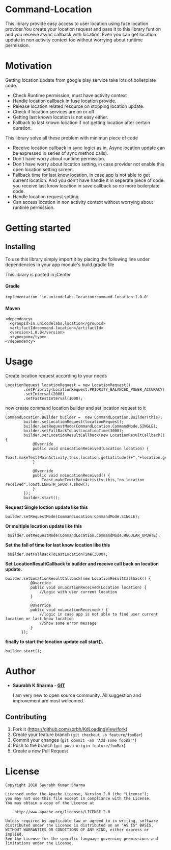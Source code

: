 # Command-Location
This library provide easy access to user location using fuse location provider.You create your location request and pass it to this library funtion and you receive async callback with location. Even you can get location update in non activity context too without worrying about runtime permission.
  
# Motivation

Getting location update from google play service take lots of boilerplate code.

  *  Check Runtime permission, must have activity context
  *  Handle location callback in fuse location provide.
  *  Release location related resource on stopping location update.
  *  Check if location services are on or off
  *  Getting last known location is not easy either.
  *  Fallback to last known location if not getting location after certain duration.

This library solve all these problem with minimun piece of code

  * Receive location callback in sync logic( as in, Async location update can be expressed in series of sync method calls).
  * Don't have worry about runtime permission.
  * Don't have worry about location setting, in case provider not enable this open location setting screen.
  * Fallback time for last know location, in case app is not able to get current location. And you don't have handle it in seperate piece of code. you receive last know location in save callback so no more boilerplate code.
  * Handle location request setting.
  * Can access location in non activity context without worrying about runtime permission.
  

# Getting started

## Installing 
To use this library simply import it by placing the following line under dependencies in your app module's build.gradle file

This library is posted in jCenter

#### Gradle
```
implementation 'in.unicodelabs.location:command-location:1.0.0'
```

#### Maven
```
<dependency>
  <groupId>in.unicodelabs.location</groupId>
  <artifactId>command-location</artifactId>
  <version>1.0.0</version>
  <type>pom</type>
</dependency>
```

# Usage

Create location request according to your needs

```
LocationRequest locationRequest = new LocationRequest()
        .setPriority(LocationRequest.PRIORITY_BALANCED_POWER_ACCURACY)
        .setInterval(2000)
        .setFastestInterval(1000);
```

now create command location builder and set location request to it

```
CommandLocation.Builder builder =  new CommandLocation.Builder(this);
        builder.setLocationRequest(locationRequest);
        builder.setRequestMode(CommandLocation.CommandMode.SINGLE);
        builder.setFallBackToLastLocationTime(3000);
        builder.setLocationResultCallback(new LocationResultCallback() {
            @Override
            public void onLocationReceived(Location location) {
                Toast.makeText(MainActivity.this,location.getLatitude()+","+location.getLongitude(),Toast.LENGTH_SHORT).show();
            }

            @Override
            public void noLocationReceived() {
                Toast.makeText(MainActivity.this,"no location received",Toast.LENGTH_SHORT).show();
            }
        });
        builder.start();
```

**Request Single loction update like this**
```text
builder.setRequestMode(CommandLocation.CommandMode.SINGLE);
```

**Or multiple location update like this**
```text
 builder.setRequestMode(CommandLocation.CommandMode.REGULAR_UPDATE);
```

**Set the fall of time for last know location like this**
```text
 builder.setFallBackToLastLocationTime(3000);
```

**Set LocationResultCallback to builder and receive call back on location update.**
 ```text
 builder.setLocationResultCallback(new LocationResultCallback() {
            @Override
            public void onLocationReceived(Location location) {
                //Logic with user current location
            }

            @Override
            public void noLocationReceived() {
                //logic in case app is not able to find user current location or last know location
                //Show some error message
            }
        });
```

**finally to start the location update call start().**
```text
builder.start();
```

# Author
  * **Saurabh K Sharma - [GIT](https://github.com/Sorbh)**
  
      I am very new to open source community. All suggestion and improvement are most welcomed. 
  
 
## Contributing

1. Fork it (<https://github.com/sorbh/KdLoadingView/fork>)
2. Create your feature branch (`git checkout -b feature/fooBar`)
3. Commit your changes (`git commit -am 'Add some fooBar'`)
4. Push to the branch (`git push origin feature/fooBar`)
5. Create a new Pull Request


# License

```
Copyright 2018 Saurabh Kumar Sharma

Licensed under the Apache License, Version 2.0 (the "License");
you may not use this file except in compliance with the License.
You may obtain a copy of the License at

    http://www.apache.org/licenses/LICENSE-2.0

Unless required by applicable law or agreed to in writing, software
distributed under the License is distributed on an "AS IS" BASIS,
WITHOUT WARRANTIES OR CONDITIONS OF ANY KIND, either express or implied.
See the License for the specific language governing permissions and
limitations under the License.
```
